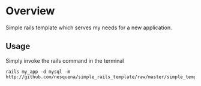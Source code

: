 Overview
========

Simple rails template which serves my needs for a new application.

Usage
------

Simply invoke the rails command in the terminal

    rails my_app -d mysql -m http://github.com/nesquena/simple_rails_template/raw/master/simple_template.rb